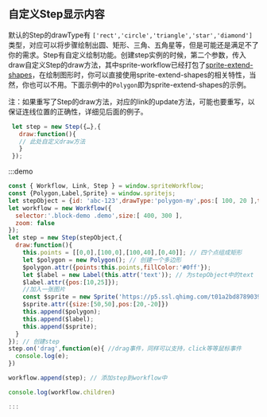 ## 自定义Step显示内容
默认的Step的drawType有 ```['rect','circle','triangle','star','diamond']```类型，对应可以将步骤绘制出圆、矩形、三角、五角星等，但是可能还是满足不了你的需求。Step有自定义绘制功能。创建step实例的时候，第二个参数，传入draw自定义Step的draw方法，其中sprite-workflow已经打包了<a href="https://github.com/spritejs/sprite-extend-shapes">sprite-extend-shapes</a>，在绘制图形时，你可以直接使用sprite-extend-shapes的相关特性，当然，你也可以不用。下面示例中的```Polygon```即为sprite-extend-shapes的示例。

注：如果重写了Step的draw方法，对应的link的update方法，可能也要重写，以保证连线位置的正确性，详细见后面的例子。
```javascript
 let step = new Step({…},{
   draw:function(){
   // 此处自定义draw方法
   }
 });
```
:::demo

```javascript
const { Workflow, Link, Step } = window.spriteWorkflow;
const {Polygon,Label,Sprite} = window.spritejs;
let stepObject = {id: 'abc-123',drawType:'polygon-my',pos:[ 100, 20 ],text: '我是矩形3'};
let workflow = new Workflow({
  selector:'.block-demo .demo',size:[ 400, 300 ],
  zoom: false
});
let step = new Step(stepObject,{
  draw:function(){
    this.points = [[0,0],[100,0],[100,40],[0,40]]; // 四个点组成矩形
    let $polygon = new Polygon(); // 创建一个多边形
    $polygon.attr({points:this.points,fillColor:'#0ff'});
    let $label = new Label(this.attr('text')); // 为stepObject中的text
    $label.attr({pos:[10,25]});
    //加入一张图片
    const $sprite = new Sprite('https://p5.ssl.qhimg.com/t01a2bd87890397464a.png');
    $sprite.attr({size:[50,50],pos:[20,-20]})
    this.append($polygon);
    this.append($label);
    this.append($sprite);
  }
}); // 创建step
step.on('drag',function(e){ //drag事件，同样可以支持，click等等鼠标事件
  console.log(e);
})

workflow.append(step); // 添加step到workflow中

console.log(workflow.children)

:::